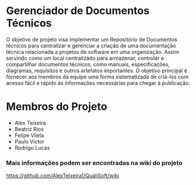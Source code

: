 # Gerenciador de Documentos Técnicos
O objetivo de projeto visa implementar um Repositório de Documentos técnicos para centralizar e gerenciar a criação de uma documentação técnica relacionada a projetos de software em uma organização. Assim servindo como um local centralizado para armazenar, controlar e compartilhar documentos técnicos, como manuais, especificações, diagramas, requisitos e outros artefatos importantes. O objetivo principal é fornecer aos membros da equipe uma forma sistematizada de criá-los com acesso fácil e rápido às informações necessárias para chegar à publicação.

# Membros do Projeto
- Alex Teixeira
- Beatriz Rios
- Felipe Vilela
- Paulo Victor
- Rodrigo Lucas

### Mais informações podem ser encontradas na wiki do projeto
https://github.com/AlexTeixeira1/QualiSoft/wiki
